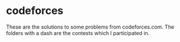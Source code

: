 # codeforces
These are the solutions to some problems from codeforces.com.
The folders with a dash are the contests which I participated in.
